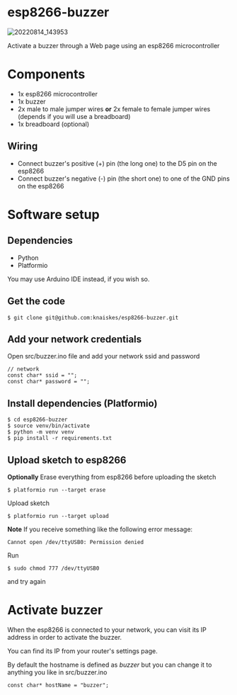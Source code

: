 # esp8266-buzzer

![20220814_143953](https://user-images.githubusercontent.com/6069054/184535306-3998d0f2-df24-4a14-8ac2-aa0d9c5720ac.jpg)

Activate a buzzer through a Web page using an esp8266 microcontroller

# Components

- 1x esp8266 microcontroller
- 1x buzzer
- 2x male to male jumper wires **or** 2x female to female jumper wires (depends if you will use a breadboard)
- 1x breadboard (optional)

## Wiring

- Connect buzzer's positive (+) pin (the long one) to the D5 pin on the esp8266
- Connect buzzer's negative (-) pin (the short one) to one of the GND pins on the esp8266


# Software setup

## Dependencies

- Python
- Platformio

You may use Arduino IDE instead, if you wish so.

## Get the code

```
$ git clone git@github.com:knaiskes/esp8266-buzzer.git
```

## Add your network credentials

Open src/buzzer.ino file and add your network ssid and password

```
// network
const char* ssid = "";
const char* password = "";
```

## Install dependencies (Platformio)

```
$ cd esp8266-buzzer
$ source venv/bin/activate
$ python -m venv venv
$ pip install -r requirements.txt
```

## Upload sketch to esp8266

**Optionally** Erase everything from esp8266 before uploading the sketch

```
$ platformio run --target erase
```

Upload sketch

```
$ platformio run --target upload
```

**Note** If you receive something like the following error message:

```
Cannot open /dev/ttyUSB0: Permission denied
```

Run

```
$ sudo chmod 777 /dev/ttyUSB0
```

and try again

# Activate buzzer

When the esp8266 is connected to your network, you can visit its IP address in
order to activate the buzzer.

You can find its IP from your router's settings page.

By default the hostname is defined as *buzzer* but you can change it to anything you like in src/buzzer.ino

```
const char* hostName = "buzzer";
```
